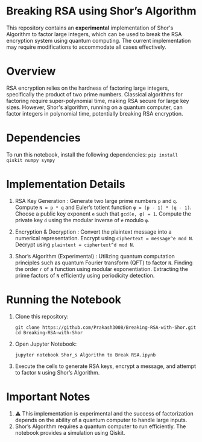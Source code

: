 # Breaking RSA using Shor’s Algorithm

This repository contains an **experimental** implementation of Shor's Algorithm to factor large integers, which can be used to break the RSA encryption system using quantum computing. The current implementation may require modifications  to accommodate all cases effectively.

# Overview 

RSA encryption relies on the hardness of factoring large integers, specifically the product of two prime numbers. Classical algorithms for factoring require super-polynomial time, making RSA secure for large key sizes. However, Shor's algorithm, running on a quantum computer, can factor integers in polynomial time, potentially breaking RSA encryption.

# Dependencies

To run this notebook, install the following dependencies:
``` pip install qiskit numpy sympy ```

# Implementation Details 

1. RSA Key Generation : 
    Generate two large prime numbers `p` and `q`.
    Compute `N = p * q` and Euler’s totient function `φ = (p - 1) * (q - 1)`.
    Choose a public key exponent `e` such that `gcd(e, φ) = 1`.
    Compute the private key `d` using the modular inverse of `e` modulo `φ`.
        

2. Encryption & Decryption : 
    Convert the plaintext message into a numerical representation.
    Encrypt using `ciphertext = message^e mod N`.
    Decrypt using `plaintext = ciphertext^d mod N`.
        

3. Shor’s Algorithm (Experimental) : 
    Utilizing quantum computation principles such as quantum Fourier transform (QFT) to factor `N`.
    Finding the order `r` of a function using modular exponentiation.
    Extracting the prime factors of `N` efficiently using periodicity detection.

# Running the Notebook 

1. Clone this repository: 
    ``` 
    git clone https://github.com/Prakash3008/Breaking-RSA-with-Shor.git
    cd Breaking-RSA-with-Shor
    ```
2. Open Jupyter Notebook:
    ```
    jupyter notebook Shor_s Algorithm to Break RSA.ipynb
    ```
3. Execute the cells to generate RSA keys, encrypt a message, and attempt to factor `N` using Shor’s Algorithm.

# Important Notes 

1. ⚠ This implementation is experimental and the success of factorization depends on the ability of a quantum computer to handle large inputs.  
2. Shor’s Algorithm requires a quantum computer to run efficiently. The notebook provides a simulation using Qiskit.
     